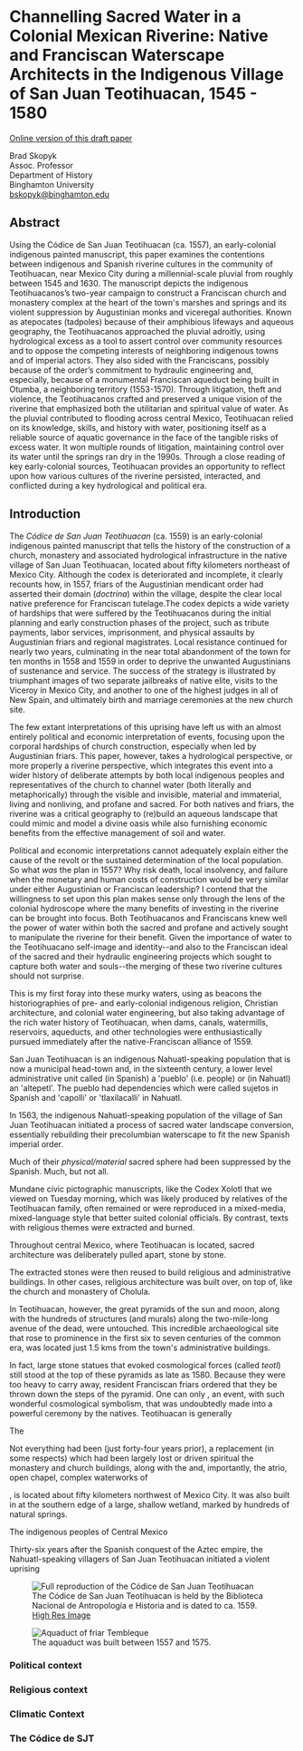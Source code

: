 # Channelling Sacred Water in a Colonial Mexican Riverine: Native and Franciscan Waterscape Architects in the Indigenous Village of San Juan Teotihuacan, 1545 - 1580

[Online version of this draft paper](https://brad-skopyk.github.io/sjt.html)

Brad Skopyk  
Assoc. Professor  
Department of History  
Binghamton University  
[bskopyk@binghamton.edu](mailto:bskopyk@binghamton.edu)  

## Abstract

Using the Códice de San Juan Teotihuacan (ca. 1557), an early-colonial indigenous painted manuscript, this paper examines the contentions between indigenous and Spanish riverine cultures in the community of Teotihuacan, near Mexico City during a millennial-scale pluvial from roughly between 1545 and 1630. The manuscript depicts the indigenous Teotihuacanos’s two-year campaign to construct a Franciscan church and monastery complex at the heart of the town's marshes and springs and its violent suppression by Augustinian monks and viceregal authorities. Known as atepocates (tadpoles) because of their amphibious lifeways and aqueous geography, the Teotihuacanos approached the pluvial adroitly, using hydrological excess as a tool to assert control over community resources and to oppose the competing interests of neighboring indigenous towns and of imperial actors. They also sided with the Franciscans, possibly because of the order’s commitment to hydraulic engineering and, especially, because of a monumental Franciscan aqueduct being built in Otumba, a neighboring territory (1553-1570). Through litigation, theft and violence, the Teotihuacanos crafted and preserved a unique vision of the riverine that emphasized both the utilitarian and spiritual value of water. As the pluvial contributed to flooding across central Mexico, Teotihuacan relied on its knowledge, skills, and history with water, positioning itself as a reliable source of aquatic governance in the face of the tangible risks of excess water. It won multiple rounds of litigation, maintaining control over its water until the springs ran dry in the 1990s. Through a close reading of key early-colonial sources, Teotihuacan provides an opportunity to reflect upon how various cultures of the riverine persisted, interacted, and conflicted during a key hydrological and political era.

## Introduction

The *Códice de San Juan Teotihuacan* (ca. 1559) is an early-colonial indigenous painted manuscript that tells the history of the construction of a church, monastery and associated hydrological infrastructure in the native village of San Juan Teotihuacan, located about fifty kilometers northeast of Mexico City. Although the codex is deteriorated and incomplete, it clearly recounts how, in 1557, friars of the Augustinian mendicant order had asserted their domain (*doctrina*) within the village, despite the clear local native preference for Franciscan tutelage.The codex depicts a wide variety of hardships that were suffered by the Teotihuacanos during the initial planning and early construction phases of the project, such as tribute payments, labor services, imprisonment, and physical assaults by Augustinian friars and regional magistrates. Local resistance continued for nearly two years, culminating in the near total abandonment of the town for ten months in 1558 and 1559 in order to deprive the unwanted Augustinians of sustenance and service. The success of the strategy is illustrated by triumphant images of two separate jailbreaks of native elite, visits to the Viceroy in Mexico City, and another to one of the highest judges in all of New Spain, and ultimately birth and marriage ceremonies at the new church site.

The few extant interpretations of this uprising have left us with an almost entirely political and economic interpretation of events, focusing upon the corporal hardships of church construction, especially when led by Augustinian friars. This paper, however, takes a hydrological perspective, or more properly a riverine perspective, which integrates this event into a wider history of deliberate attempts by both local indigenous peoples and representatives of the church to channel water (both literally and metaphorically) through the visible and invisible, material and immaterial, living and nonliving, and profane and sacred. For both natives and friars, the riverine was a critical geography to (re)build an aqueous landscape that could mimic and model a divine oasis while also furnishing economic benefits from the effective management of soil and water.

Political and economic interpretations cannot adequately explain either the cause of the revolt or the sustained determination of the local population. So what *was* the plan in 1557? Why risk death, local insolvency, and failure when the monetary and human costs of construction would be very similar under either Augustinian or Franciscan leadership? I contend that the willingness to set upon this plan makes sense only through the lens of the colonial hydroscope where the many benefits of investing in the riverine can be brought into focus. Both Teotihuacanos and Franciscans knew well the power of water within both the sacred and profane and actively sought to manipulate the riverine for their benefit. Given the importance of water to the Teotihuacano self-image and identity--and also to the Franciscan ideal of the sacred and their hydraulic engineering projects which sought to capture both water and souls--the merging of these two riverine cultures should not surprise.

This is my first foray into these murky waters, using as beacons the historiographies of pre- and early-colonial indigenous religion, Christian architecture, and colonial water engineering, but also taking advantage of the rich water history of Teotihuacan, when dams, canals, watermills, reservoirs, aqueducts, and other technologies were enthusiastically pursued immediately after the native-Franciscan alliance of 1559.

San Juan Teotihuacan is an indigenous Nahuatl-speaking population that is now a municipal head-town and, in the sixteenth century, a lower level administrative unit called (in Spanish) a 'pueblo' (i.e. people) or (in Nahuatl) an 'altepetl'. The pueblo had dependencies which were called sujetos in Spanish and 'capolli' or 'tlaxilacalli' in Nahuatl.

In 1563, the indigenous Nahuatl-speaking population of the village of San Juan Teotihuacan initiated a process of sacred water landscape conversion, essentially rebuilding their precolumbian waterscape to fit the new Spanish imperial order.

Much of their *physical/material* sacred sphere had been suppressed by the Spanish. Much, but not all.

Mundane civic pictographic manuscripts, like the Codex Xolotl that we viewed on Tuesday morning, which was likely produced by relatives of the Teotihuacan family, often remained or were reproduced in a mixed-media, mixed-language style that better suited colonial officials. By contrast, texts with religious themes were extracted and burned.

Throughout central Mexico, where Teotihuacan is located, sacred architecture was deliberately pulled apart, stone by stone.

The extracted stones were then reused to build religious and administrative buildings. In other cases, religious architecture was built over, on top of, like the church and monastery of Cholula.

In Teotihuacan, however, the great pyramids of the sun and moon, along with the hundreds of structures (and murals) along the two-mile-long avenue of the dead, were untouched. This incredible archaeological site that rose to prominence in the first six to seven centuries of the common era, was located just 1.5 kms from the town's administrative buildings.

In fact, large stone statues that evoked cosmological forces (called *teotl*) still stood at the top of these pyramids as late as 1580. Because they were too heavy to carry away, resident Franciscan friars ordered that they be thrown down the steps of the pyramid. One can only , an event, with such wonderful cosmological symbolism, that was undoubtedly made into a powerful ceremony by the natives. Teotihuacan is generally 

The 

Not everything had been (just forty-four years prior), a replacement (in some respects)  which had been largely lost or driven   spiritual the monastery and church buildings, along with the  and, importantly, the atrio, open chapel, complex waterworks  of

,  is located about fifty kilometers northwest of Mexico City. It was also built in at the southern edge of a large, shallow wetland, marked by hundreds of natural springs.

The indigenous peoples of Central Mexico

Thirty-six years after the Spanish conquest of the Aztec empire, the Nahuatl-speaking villagers of San Juan Teotihuacan initiated a violent uprising

<figure>
    <img src="images/codice-sjt-adjust-small.jpg"
         alt="Full reproduction of the Códice de San Juan Teotihuacan">
    <figcaption>The Códice de San Juan Teotihuacan is held by the Biblioteca Nacional de Antropología e Historia and is dated to ca. 1559. <a href="images/codice-sjt-adjust.jpg">High Res Image</a></figcaption>
</figure>

<figure>
    <img src="images/Acueducto_del_Padre_tembleque.jpg"
         alt="Aquaduct of friar Tembleque">
    <figcaption>The aquaduct was built between 1557 and 1575.</figcaption>
</figure>

### Political context

### Religious context

### Climatic Context

### The Códice de SJT
